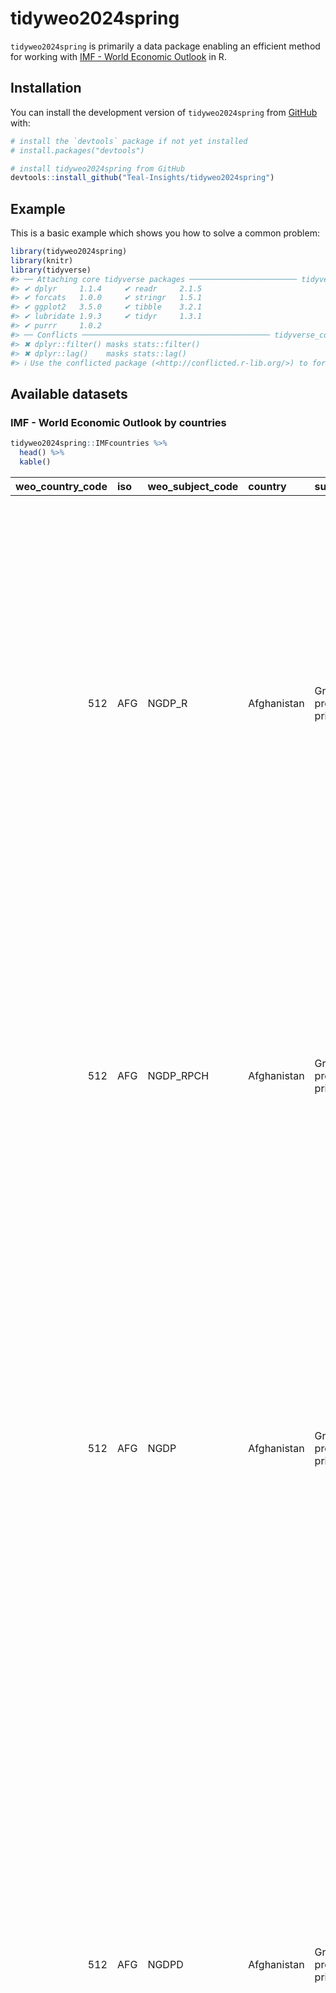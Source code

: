 
<!-- README.md is generated from README.Rmd. Please edit that file -->

# tidyweo2024spring

<!-- badges: start -->
<!-- badges: end -->

`tidyweo2024spring` is primarily a data package enabling an efficient
method for working with [IMF - World Economic
Outlook](https://imf.org/en/Publications/SPROLLS/world-economic-outlook-databases#sort=%40imfdate%20descending)
in R.

## Installation

You can install the development version of `tidyweo2024spring` from
[GitHub](https://github.com/) with:

``` r
# install the `devtools` package if not yet installed
# install.packages("devtools")

# install tidyweo2024spring from GitHub
devtools::install_github("Teal-Insights/tidyweo2024spring")
```

## Example

This is a basic example which shows you how to solve a common problem:

``` r
library(tidyweo2024spring)
library(knitr)
library(tidyverse)
#> ── Attaching core tidyverse packages ──────────────────────── tidyverse 2.0.0 ──
#> ✔ dplyr     1.1.4     ✔ readr     2.1.5
#> ✔ forcats   1.0.0     ✔ stringr   1.5.1
#> ✔ ggplot2   3.5.0     ✔ tibble    3.2.1
#> ✔ lubridate 1.9.3     ✔ tidyr     1.3.1
#> ✔ purrr     1.0.2     
#> ── Conflicts ────────────────────────────────────────── tidyverse_conflicts() ──
#> ✖ dplyr::filter() masks stats::filter()
#> ✖ dplyr::lag()    masks stats::lag()
#> ℹ Use the conflicted package (<http://conflicted.r-lib.org/>) to force all conflicts to become errors
```

## Available datasets

### IMF - World Economic Outlook by countries

``` r
tidyweo2024spring::IMFcountries %>% 
  head() %>% 
  kable()
```

| weo_country_code | iso | weo_subject_code | country     | subject_descriptor                      | subject_notes                                                                                                                                                                                                                                                                                                                                                                                                                                                                                                                                                                                                                                                                                                                                                                                                                                                                                                                                                                                                                                                                                                                                                                                                                                 | units                                          | scale    | country_series_specific_notes                                                                                                                                                                                                                                                                                                                                                                                                                                                                                                                                                                                                                                                                                                                                                                                                                                                            | estimates_start_after | year | values |
|-----------------:|:----|:-----------------|:------------|:----------------------------------------|:----------------------------------------------------------------------------------------------------------------------------------------------------------------------------------------------------------------------------------------------------------------------------------------------------------------------------------------------------------------------------------------------------------------------------------------------------------------------------------------------------------------------------------------------------------------------------------------------------------------------------------------------------------------------------------------------------------------------------------------------------------------------------------------------------------------------------------------------------------------------------------------------------------------------------------------------------------------------------------------------------------------------------------------------------------------------------------------------------------------------------------------------------------------------------------------------------------------------------------------------|:-----------------------------------------------|:---------|:-----------------------------------------------------------------------------------------------------------------------------------------------------------------------------------------------------------------------------------------------------------------------------------------------------------------------------------------------------------------------------------------------------------------------------------------------------------------------------------------------------------------------------------------------------------------------------------------------------------------------------------------------------------------------------------------------------------------------------------------------------------------------------------------------------------------------------------------------------------------------------------------|----------------------:|-----:|-------:|
|              512 | AFG | NGDP_R           | Afghanistan | Gross domestic product, constant prices | Expressed in billions of national currency units; the base year is country-specific. Expenditure-based GDP is total final expenditures at purchasers’ prices (including the f.o.b. value of exports of goods and services), less the f.o.b. value of imports of goods and services. \[SNA 1993\]                                                                                                                                                                                                                                                                                                                                                                                                                                                                                                                                                                                                                                                                                                                                                                                                                                                                                                                                              | National currency                              | Billions | Source: National Statistics Office Latest actual data: FY2022/23 Notes: Historical data through 2020 are presented on a calendar year basis having been converted from original source data compiled in solar year (through 2015) and calendar year (2016-20). From 2021 onwards, data are compiled by the source and presented on the basis of the solar year. National accounts manual used: System of National Accounts (SNA) 2008 GDP valuation: Market prices Reporting in calendar year: No. Historical data through 2020 are presented on a calendar year basis. From 2021 onwards, data is presented on a solar year basis. Solar year (March 21 - March 20) data are mapped to calendar year such that SY(t/t+1)=CY(t). Start/end months of reporting year: April/March Base year: 2016 Chain-weighted: No Primary domestic currency: Afghan afghani Data last updated: 03/2024 |                  2023 | 1980 |     NA |
|              512 | AFG | NGDP_RPCH        | Afghanistan | Gross domestic product, constant prices | Annual percentages of constant price GDP are year-on-year changes; the base year is country-specific. Expenditure-based GDP is total final expenditures at purchasers’ prices (including the f.o.b. value of exports of goods and services), less the f.o.b. value of imports of goods and services. \[SNA 1993\]                                                                                                                                                                                                                                                                                                                                                                                                                                                                                                                                                                                                                                                                                                                                                                                                                                                                                                                             | Percent change                                 | Units    | See notes for: Gross domestic product, constant prices (National currency).                                                                                                                                                                                                                                                                                                                                                                                                                                                                                                                                                                                                                                                                                                                                                                                                              |                  2023 | 1980 |     NA |
|              512 | AFG | NGDP             | Afghanistan | Gross domestic product, current prices  | Expressed in billions of national currency units. Expenditure-based GDP is total final expenditures at purchasers’ prices (including the f.o.b. value of exports of goods and services), less the f.o.b. value of imports of goods and services. \[SNA 1993\]                                                                                                                                                                                                                                                                                                                                                                                                                                                                                                                                                                                                                                                                                                                                                                                                                                                                                                                                                                                 | National currency                              | Billions | Source: National Statistics Office Latest actual data: FY2022/23 Notes: Historical data through 2020 are presented on a calendar year basis having been converted from original source data compiled in solar year (through 2015) and calendar year (2016-20). From 2021 onwards, data are compiled by the source and presented on the basis of the solar year. National accounts manual used: System of National Accounts (SNA) 2008 GDP valuation: Market prices Reporting in calendar year: No. Historical data through 2020 are presented on a calendar year basis. From 2021 onwards, data is presented on a solar year basis. Solar year (March 21 - March 20) data are mapped to calendar year such that SY(t/t+1)=CY(t). Start/end months of reporting year: April/March Base year: 2016 Chain-weighted: No Primary domestic currency: Afghan afghani Data last updated: 03/2024 |                  2023 | 1980 |     NA |
|              512 | AFG | NGDPD            | Afghanistan | Gross domestic product, current prices  | Values are based upon GDP in national currency converted to U.S. dollars using market exchange rates (yearly average). Exchange rate projections are provided by country economists for the group of other emerging market and developing countries. Exchanges rates for advanced economies are established in the WEO assumptions for each WEO exercise. Expenditure-based GDP is total final expenditures at purchasers’ prices (including the f.o.b. value of exports of goods and services), less the f.o.b. value of imports of goods and services. \[SNA 1993\]                                                                                                                                                                                                                                                                                                                                                                                                                                                                                                                                                                                                                                                                         | U.S. dollars                                   | Billions | See notes for: Gross domestic product, current prices (National currency).                                                                                                                                                                                                                                                                                                                                                                                                                                                                                                                                                                                                                                                                                                                                                                                                               |                  2023 | 1980 |     NA |
|              512 | AFG | PPPGDP           | Afghanistan | Gross domestic product, current prices  | These data form the basis for the country weights used to generate the World Economic Outlook country group composites for the domestic economy. The IMF is not a primary source for purchasing power parity (PPP) data. WEO weights have been created from primary sources and are used solely for purposes of generating country group composites. For primary source information, please refer to one of the following sources: the Organization for Economic Cooperation and Development, the World Bank, or the Penn World Tables. For further information see Box 1.1 in the October 2020 World Economic Outlook, “Revised Purchasing Power Parity Weights” in the July 2014 WEO Update, Box A2 in the April 2004 World Economic Outlook, Box A1 in the May 2000 World Economic Outlook, and Annex IV in the May 1993 World Economic Outlook for summaries of the revised PPP-based weights; and Box 1.2 in the September 2003 World Economic Outlook for a discussion on the measurement of global growth. See also Anne Marie Gulde and Marianne Schulze-Ghattas, Purchasing Power Parity Based Weights for the World Economic Outlook, in Staff Studies for the World Economic Outlook (Washington: IMF, December 1993), pp. 106-23. | Purchasing power parity; international dollars | Billions | See notes for: Gross domestic product, current prices (National currency).                                                                                                                                                                                                                                                                                                                                                                                                                                                                                                                                                                                                                                                                                                                                                                                                               |                  2023 | 1980 |     NA |
|              512 | AFG | NGDP_D           | Afghanistan | Gross domestic product, deflator        | The GDP deflator is derived by dividing current price GDP by constant price GDP and is considered to be an alternate measure of inflation. Data are expressed in the base year of each country’s national accounts.                                                                                                                                                                                                                                                                                                                                                                                                                                                                                                                                                                                                                                                                                                                                                                                                                                                                                                                                                                                                                           | Index                                          | Units    | See notes for: Gross domestic product, constant prices (National currency) Gross domestic product, current prices (National currency).                                                                                                                                                                                                                                                                                                                                                                                                                                                                                                                                                                                                                                                                                                                                                   |                  2023 | 1980 |     NA |

### IMF - World Economic Outlook by country groups

``` r
tidyweo2024spring::IMFgroups %>% 
  head() %>% 
  kable()
```

| weo_country_group_code | weo_subject_code | country_group_name | subject_descriptor                                 | subject_notes | units                                              | scale    | country_series_specific_notes | estimates_start_after | year |    values |
|-----------------------:|:-----------------|:-------------------|:---------------------------------------------------|:--------------|:---------------------------------------------------|:---------|:------------------------------|:----------------------|-----:|----------:|
|                      1 | NGDP_RPCH        | World              | Gross domestic product, constant prices            | NA            | Percent change                                     | Units    | NA                            | NA                    | 1980 |     2.216 |
|                      1 | NGDP_RPCHMK      | World              | Gross domestic product, constant prices            | NA            | Percent change (market exchange rates)             | Units    | NA                            | NA                    | 1980 |     1.728 |
|                      1 | NGDPD            | World              | Gross domestic product, current prices             | NA            | U.S. dollars                                       | Billions | NA                            | NA                    | 1980 | 11233.437 |
|                      1 | PPPGDP           | World              | Gross domestic product, current prices             | NA            | Purchasing power parity; international dollars     | Billions | NA                            | NA                    | 1980 | 13411.481 |
|                      1 | NGDP_D           | World              | Gross domestic product, deflator                   | NA            | Index, 2000=100                                    | Units    | NA                            | NA                    | 1980 |        NA |
|                      1 | NGDPRPPPPC       | World              | Gross domestic product per capita, constant prices | NA            | Purchasing power parity; 2017 international dollar | Units    | NA                            | NA                    | 1980 |        NA |
